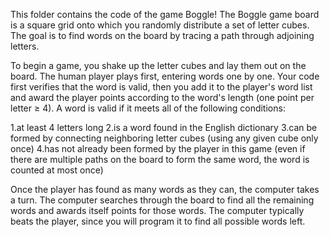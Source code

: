 This folder contains the code of the game Boggle! The Boggle game board is a square grid onto which you randomly distribute a set of letter cubes. The goal is to find words on the board by tracing a path through adjoining letters.

To begin a game, you shake up the letter cubes and lay them out on the board. The human player plays first, entering words one by one. Your code first verifies that the word is valid, then you add it to the player's word list and award the player points according to the word's length (one point per letter ≥ 4). A word is valid if it meets all of the following conditions:

1.at least 4 letters long
2.is a word found in the English dictionary
3.can be formed by connecting neighboring letter cubes (using any given cube only once)
4.has not already been formed by the player in this game (even if there are multiple paths on the board to form the same word, the word is counted at most once)

Once the player has found as many words as they can, the computer takes a turn. The computer searches through the board to find all the remaining words and awards itself points for those words. The computer typically beats the player, since you will program it to find all possible words left.
